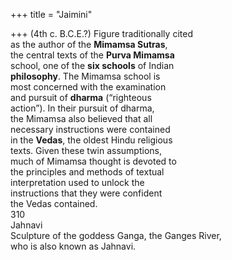 +++
title = "Jaimini"

+++
(4th c. B.C.E.?) Figure traditionally cited  
as the author of the **Mimamsa Sutras**,  
the central texts of the **Purva Mimamsa**  
school, one of the **six schools** of Indian  
**philosophy**. The Mimamsa school is  
most concerned with the examination  
and pursuit of **dharma** (“righteous  
action”). In their pursuit of dharma,  
the Mimamsa also believed that all  
necessary instructions were contained  
in the **Vedas**, the oldest Hindu religious  
texts. Given these twin assumptions,  
much of Mimamsa thought is devoted to  
the principles and methods of textual  
interpretation used to unlock the  
instructions that they were confident  
the Vedas contained.  
310  
Jahnavi  
Sculpture of the goddess Ganga, the Ganges River,  
who is also known as Jahnavi.